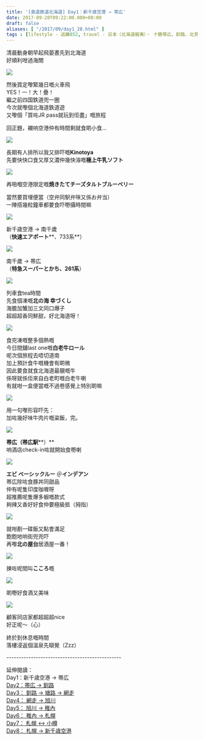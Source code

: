 ```yaml
---
title: '[食道鉄道北海道] Day1：新千歳空港 → 帯広'
date: 2017-09-28T09:22:00.000+08:00
draft: false
aliases: [ "/2017/09/day1_28.html" ]
tags : [lifestyle - 逃離852, travel - 日本（北海道蝦夷）・ 十勝帯広、釧路、北見網走、旭川、稚內、石狩札幌、後志小樽]
---
```


清晨動身朝早起飛晏晝先到北海道  
好順利咁過海關  

[![](https://c1.staticflickr.com/5/4459/36587586303_2da513af1d_z.jpg)](https://c1.staticflickr.com/5/4459/36587586303_2da513af1d_z.jpg)

然後買定嚟緊幾日嘅火車飛  
YES！一！大！疊！  
繼之前四国鉄道兜一圈  
今次就嚟個北海道鉄道遊  
又嚟個「買咗JR pass就玩到佢盡」嘅旅程  
  
回正題，襯响空港仲有時間剩就食啲小食...  

[![](https://c1.staticflickr.com/5/4410/37210105276_0f84e52f3d_z.jpg)](https://c1.staticflickr.com/5/4410/37210105276_0f84e52f3d_z.jpg)

長期有人排所以我又排吓嘅**Kinotoya**  
先要快快口食又厚又濃仲幾快溶嘅**極上牛乳ソフト**  

[![](https://c1.staticflickr.com/5/4415/37210104906_19bdcc1aa7_z.jpg)](https://c1.staticflickr.com/5/4415/37210104906_19bdcc1aa7_z.jpg)

再啪嗰空港限定嘅**焼きたてチーズタルトブルーベリー**  
  
當然要買埋便當（空弁同駅弁咪又係お弁当）  
一陣搭幾粒鐘車都要食吓嘢攝時間嘛  

[![](https://c1.staticflickr.com/5/4459/36587586773_4f1e1c1246_z.jpg)](https://c1.staticflickr.com/5/4459/36587586773_4f1e1c1246_z.jpg)

新千歳空港 → 南千歲  
（**快速エアポート****、733系**）  

[![](https://c1.staticflickr.com/5/4422/37228167782_c43b21c802_z.jpg)](https://c1.staticflickr.com/5/4422/37228167782_c43b21c802_z.jpg)

南千歲 → 帯広  
（**特急スーパーとかち、261系**）  

[![](https://c1.staticflickr.com/5/4508/36587586053_5a89bb7e93_z.jpg)](https://c1.staticflickr.com/5/4508/36587586053_5a89bb7e93_z.jpg)

列車食tea時間  
先食個凍嘅**北の海 幸づくし**  
海膽加蟹加三文同口爆子  
超超超香同鮮甜，好北海道呀！  

[![](https://c1.staticflickr.com/5/4439/36587586663_dc71065e2e_z.jpg)](https://c1.staticflickr.com/5/4439/36587586663_dc71065e2e_z.jpg)

食完凍嘅整多個熱嘅  
今日間舖last one嘅**白老牛ロール**  
呢次個旅程去唔切道南  
加上預計食牛嘅機會有啲微  
因此要食就食北海道最靚嘅牛  
係呀就係佢來自白老町嘅白老牛喇  
有就咁一盒便當嘅不過卷感覺上特別啲嘛  

[![](https://c1.staticflickr.com/5/4513/37210104616_65498d94f1_z.jpg)](https://c1.staticflickr.com/5/4513/37210104616_65498d94f1_z.jpg)

用一句嚟形容吓先：  
加咗幾好味牛肉片嘅粢飯，完。  

[![](https://c1.staticflickr.com/5/4428/36547326684_47fa86bd48_z.jpg)](https://c1.staticflickr.com/5/4428/36547326684_47fa86bd48_z.jpg)

**帯広（****帯広****駅****）**  
响酒店check-in咗就開始食嘢喇  

[![](https://c1.staticflickr.com/5/4461/37001637050_3b4d472997_z.jpg)](https://c1.staticflickr.com/5/4461/37001637050_3b4d472997_z.jpg)

**エビ ベーシックルー** ＠**インデアン**  
帯広除咗食豚丼同甜品  
仲有呢隻印度咖喱呀  
超推薦呢隻爆多蝦嘅款式  
夠辣又香好好食仲要極級抵（拇指）  

[![](https://c1.staticflickr.com/5/4335/37001854320_bdac1fb19f_z.jpg)](https://c1.staticflickr.com/5/4335/37001854320_bdac1fb19f_z.jpg)

就咁剷一碟飯又點會滿足  
飽飽地响街兜兜吓  
再嚟**北の屋台**居酒屋一番！  

[![](https://c1.staticflickr.com/5/4464/36587587043_a91a523c73_z.jpg)](https://c1.staticflickr.com/5/4464/36587587043_a91a523c73_z.jpg)

揀咗呢間叫**こころ**嘅  

[![](https://c1.staticflickr.com/5/4399/36587860863_c7f82a7541_z.jpg)](https://c1.staticflickr.com/5/4399/36587860863_c7f82a7541_z.jpg)

啲嘢好食酒又美味  

[![](https://c1.staticflickr.com/5/4514/37399766995_f46fa20722_z.jpg)](https://c1.staticflickr.com/5/4514/37399766995_f46fa20722_z.jpg)

顧客同店家都超超超nice  
好正呢～（心）  
  
終於到休息嘅時間  
落樓浸返個溫泉先瞓覺（Zzz）  
  
  
\-----------------------------------------------  
  
延伸閱讀：  
Day1：新千歳空港 → 帯広  
[Day2：帯広 → 釧路](https://www.hidie.net/2017/09/day2_29.html)  
[Day3： 釧路 → 塘路 → 網走](https://www.hidie.net/2017/10/day3.html)  
[Day4： 網走 → 旭川](https://www.hidie.net/2017/10/day4.html)  
[Day5： 旭川 → 稚內](https://www.hidie.net/2017/10/day5.html)  
[Day6： 稚內 → 札幌](https://www.hidie.net/2017/10/day6.html)  
[Day7： 札幌 ↔ 小樽](https://www.hidie.net/2017/10/day7.html)  
[Day8： 札幌 → 新千歳空港](https://www.hidie.net/2017/10/day8.html)